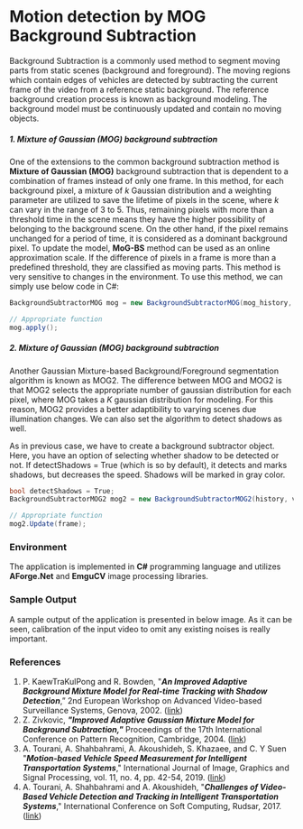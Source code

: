 # Motion detection by MOG Background Subtraction
Background Subtraction is a commonly used method to segment moving parts from static scenes (background and foreground). The moving regions which contain edges of vehicles are detected by subtracting the current frame of the video from a reference static background. The reference background creation process is known as background modeling. The background model must be continuously updated and contain no moving objects.
##### 1. Mixture of Gaussian (MOG) background subtraction
One of the extensions to the common background subtraction method is **Mixture of Gaussian (MOG)** background subtraction that is dependent to a combination of frames instead of only one frame. In this method, for each background pixel, a mixture of *k* Gaussian distribution and a weighting parameter are utilized to save the lifetime of pixels in the scene, where *k* can vary in the range of 3 to 5. Thus, remaining pixels with more than a threshold time in the scene means they have the higher possibility of belonging to the background scene. On the other hand, if the pixel remains unchanged for a period of time, it is considered as a dominant background pixel. To update the model, **MoG-BS** method can be used as an online approximation scale. If the difference of pixels in a frame is more than a predefined threshold, they are classified as moving parts. This method is very sensitive to changes in the environment. To use this method, we can simply use below code in C#:
```csharp
BackgroundSubtractorMOG mog = new BackgroundSubtractorMOG(mog_history, mog_nMixtures, mog_backgroundRatio, mog_noiseSigma);

// Appropriate function
mog.apply();
```

##### 2. Mixture of Gaussian (MOG) background subtraction
Another Gaussian Mixture-based Background/Foreground segmentation algorithm is known as MOG2. The difference between MOG and MOG2 is that MOG2 selects the appropriate number of gaussian distribution for each pixel, where MOG takes a *K* gaussian distribution for modeling. For this reason, MOG2 provides a better adaptibility to varying scenes due illumination changes. We can also set the algorithm to detect shadows as well.

As in previous case, we have to create a background subtractor object. Here, you have an option of selecting whether shadow to be detected or not. If detectShadows = True (which is so by default), it detects and marks shadows, but decreases the speed. Shadows will be marked in gray color.
```csharp
bool detectShadows = True;
BackgroundSubtractorMOG2 mog2 = new BackgroundSubtractorMOG2(history, varThreshold, detectShadows);

// Appropriate function
mog2.Update(frame);
```

### Environment
The application is implemented in **C#** programming language and utilizes **AForge.Net** and **EmguCV** image processing libraries.

### Sample Output
A sample output of the application is presented in below image. As it can be seen, calibration of the input video to omit any existing noises is really important.

### References
1. P. KaewTraKulPong and R. Bowden, "***An Improved Adaptive Background Mixture Model for Real-time Tracking with Shadow Detection***,” 2nd European Workshop on Advanced Video-based Surveillance Systems, Genova, 2002. ([link](https://www.researchgate.net/publication/2557021_An_Improved_Adaptive_Background_Mixture_Model_for_Realtime_Tracking_with_Shadow_Detection "link"))
2. Z. Zivkovic, ***"Improved Adaptive Gaussian Mixture Model for Background Subtraction,"*** Proceedings of the 17th International Conference on Pattern Recognition, Cambridge, 2004. ([link](https://www.researchgate.net/publication/4090386_Improved_Adaptive_Gaussian_Mixture_Model_for_Background_Subtraction "link"))
3. A. Tourani, A. Shahbahrami, A. Akoushideh, S. Khazaee, and C. Y Suen "***Motion-based Vehicle Speed Measurement for Intelligent Transportation Systems***," International Journal of Image, Graphics and Signal Processing, vol. 11, no. 4, pp. 42-54, 2019. ([link](https://www.researchgate.net/publication/332297032_Motion-based_Vehicle_Speed_Measurement_for_Intelligent_Transportation_Systems "link"))
4. A. Tourani, A. Shahbahrami and A. Akoushideh, "***Challenges of Video-Based Vehicle Detection and Tracking in Intelligent Transportation Systems***," International Conference on Soft Computing, Rudsar, 2017. ([link](https://www.researchgate.net/publication/321254958_Challenges_of_Video-Based_Vehicle_Detection_and_Tracking_in_Intelligent_Transportation_Systems "link"))
